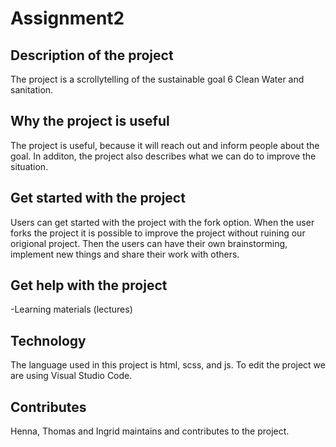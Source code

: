 # Assignment2
## Description of the project
The project is a scrollytelling of the sustainable goal 6 Clean Water and sanitation. 

## Why the project is useful
The project is useful, because it will reach out and inform people about the goal. In additon, the project also describes what we can do to improve the situation. 

## Get started with the project
Users can get started with the project with the fork option. When the user forks the project it is possible to improve the project without ruining our origional project. Then the users can have their own brainstorming, implement new things and share their work with others. 

## Get help with the project
-Learning materials (lectures)

## Technology
The language used in this project is html, scss, and js. To edit the project we are using Visual Studio Code. 

## Contributes
Henna, Thomas and Ingrid maintains and contributes to the project. 
